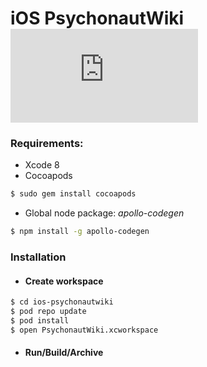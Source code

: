 # iOS PsychonautWiki [![N|Solid](https://psychonautwiki.global.ssl.fastly.net/w/thumb.php?f=Psychonautwiki_hires.png&width=50)]()

### Requirements:
 - Xcode 8
 - Cocoapods
```sh
$ sudo gem install cocoapods
```
 - Global node package:  _apollo-codegen_
```sh
$ npm install -g apollo-codegen
```

### Installation
- #### Create workspace
```sh
$ cd ios-psychonautwiki
$ pod repo update
$ pod install
$ open PsychonautWiki.xcworkspace 
```
- #### Run/Build/Archive

